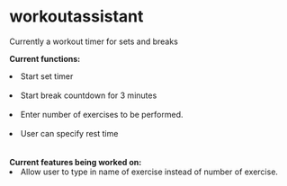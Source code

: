# workoutassistant
Currently a workout timer for sets and breaks

<b>Current functions: </b> <br />
<li>Start set timer</li> <br />
<li>Start break countdown for 3 minutes</li><br />
<li>Enter number of exercises to be performed. </li> <br />
<li>User can specify rest time</li>
<br /><br />
<b>Current features being worked on: </b><br />
<li>Allow user to type in name of exercise instead of number of exercise. </li>
